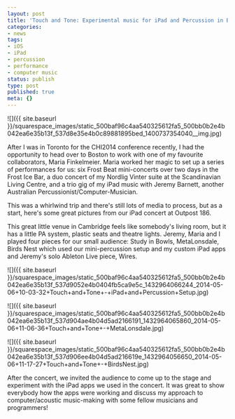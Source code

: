 ```yaml
---
layout: post
title: 'Touch and Tone: Experimental music for iPad and Percussion in Boston'
categories:
- news
tags:
- iOS
- iPad
- percussion
- performance
- computer music
status: publish
type: post
published: true
meta: {}
---
```


![]({{ site.baseurl }}/squarespace_images/static_500baf96c4aa540325612fa5_500bb0b2e4b042ea6e35b13f_537d8e35e4b0c89881895bed_1400737354040__img.jpg)
  


After I was in Toronto for the CHI2014 conference recently, I had the opportunity to head over to Boston to work with one of my favourite collaborators, Maria Finkelmeier. Maria worked her magic to set up a series of performances for us: six 
Frost Beat mini-concerts over two days in the Frost Ice Bar, a duo concert of my 
Nordlig Vinter suite at the Scandinavian Living Centre, and a trio gig of my iPad music with Jeremy Barnett, another Australian Percussionist/Computer-Musician.

This was a whirlwind trip and there's still lots of media to process, but as a start, here's some great pictures from our iPad concert at Outpost 186.

This great little venue in Cambridge feels like somebody's living room, but it has a little PA system, plastic seats and theatre lights. Jeremy, Maria and I played four pieces for our small audience: 
Study in Bowls, 
MetaLonsdale, 
Birds Nest which used our mini-percussion setup and my custom iPad apps and Jeremy's solo Ableton Live piece, 
Wires.

![]({{ site.baseurl }}/squarespace_images/static_500baf96c4aa540325612fa5_500bb0b2e4b042ea6e35b13f_537d9052e4b0404fb5ca9e5c_1432964066244_2014-05-06+10-03-32+Touch+and+Tone+-+iPad+and+Percussion+Setup.jpg)
  

  
   
![]({{ site.baseurl }}/squarespace_images/static_500baf96c4aa540325612fa5_500bb0b2e4b042ea6e35b13f_537d904ae4b04d5ad2166191_1432964065860_2014-05-06+11-06-36+Touch+and+Tone+-+MetaLonsdale.jpg)
  

  
   
![]({{ site.baseurl }}/squarespace_images/static_500baf96c4aa540325612fa5_500bb0b2e4b042ea6e35b13f_537d906ee4b04d5ad216619e_1432964056650_2014-05-06+11-17-27+Touch+and+Tone+-+BirdsNest.jpg)

After the concert, we invited the audience to come up to the stage and experiment with the iPad apps we used in the concert. It was great to show everybody how the apps were working and discuss my approach to computer/acoustic music-making with some fellow musicians and programmers!
